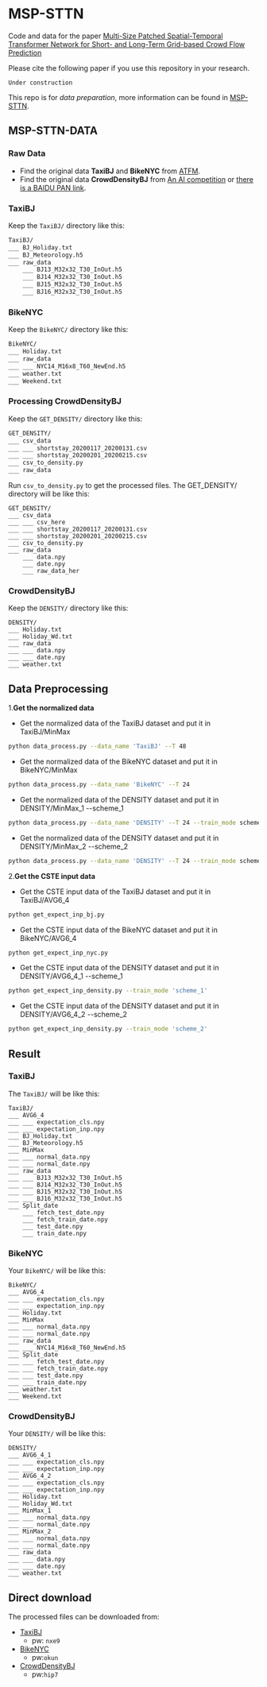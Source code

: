 # MSP-STTN
Code and data for the paper [Multi-Size Patched Spatial-Temporal Transformer Network for Short- and Long-Term Grid-based Crowd Flow Prediction]()

Please cite the following paper if you use this repository in your research.
```
Under construction
```
This repo is for *data preparation*, more information can be found in [MSP-STTN](https://github.com/xieyulai/MSP-STTN). 

## MSP-STTN-DATA

### Raw Data
- Find the original data **TaxiBJ** and **BikeNYC** from [ATFM](https://github.com/liulingbo918/ATFM).
- Find the original data **CrowdDensityBJ** from [An AI competition](https://www.datafountain.cn/competitions/428/datasets) or [there is a BAIDU PAN link](https://github.com/agave233/2020-CCF-Crowd-Flow-Prediction).


### TaxiBJ
Keep the `TaxiBJ/` directory like this:
```bash
TaxiBJ/
___ BJ_Holiday.txt
___ BJ_Meteorology.h5
___ raw_data
    ___ BJ13_M32x32_T30_InOut.h5
    ___ BJ14_M32x32_T30_InOut.h5
    ___ BJ15_M32x32_T30_InOut.h5
    ___ BJ16_M32x32_T30_InOut.h5
```


### BikeNYC
Keep the `BikeNYC/` directory like this:
```bash
BikeNYC/
___ Holiday.txt
___ raw_data
___ ___ NYC14_M16x8_T60_NewEnd.h5
___ weather.txt
___ Weekend.txt

```

### Processing CrowdDensityBJ
Keep the `GET_DENSITY/` directory like this:
```bash
GET_DENSITY/
___ csv_data
___ ___ shortstay_20200117_20200131.csv
___ ___ shortstay_20200201_20200215.csv
___ csv_to_density.py
___ raw_data
```
Run `csv_to_density.py` to get the processed files.
The GET_DENSITY/ directory will be like this:
```
GET_DENSITY/
___ csv_data
___ ___ csv_here
___ ___ shortstay_20200117_20200131.csv
___ ___ shortstay_20200201_20200215.csv
___ csv_to_density.py
___ raw_data
    ___ data.npy
    ___ date.npy
    ___ raw_data_her
```

### CrowdDensityBJ
Keep the `DENSITY/` directory like this:
```
DENSITY/
___ Holiday.txt
___ Holiday_Wd.txt
___ raw_data
___ ___ data.npy
___ ___ date.npy
___ weather.txt
```


## Data Preprocessing
1.**Get the normalized data**
- Get the normalized data of the TaxiBJ dataset and put it in TaxiBJ/MinMax
```bash
python data_process.py --data_name 'TaxiBJ' --T 48 
```
- Get the normalized data of the BikeNYC dataset and put it in BikeNYC/MinMax
```bash
python data_process.py --data_name 'BikeNYC' --T 24 
```
- Get the normalized data of the DENSITY dataset and put it in DENSITY/MinMax_1 --scheme_1
```bash
python data_process.py --data_name 'DENSITY' --T 24 --train_mode scheme_1
```
- Get the normalized data of the DENSITY dataset and put it in DENSITY/MinMax_2 --scheme_2
```bash
python data_process.py --data_name 'DENSITY' --T 24 --train_mode scheme_2
```

2.**Get the CSTE input data**
- Get the CSTE input data of the TaxiBJ dataset and put it in TaxiBJ/AVG6_4
```bash
python get_expect_inp_bj.py
```
- Get the CSTE input data of the BikeNYC dataset and put it in BikeNYC/AVG6_4
```bash
python get_expect_inp_nyc.py
```
- Get the CSTE input data of the DENSITY dataset and put it in DENSITY/AVG6_4_1 --scheme_1
```bash
python get_expect_inp_density.py --train_mode 'scheme_1'
```
- Get the CSTE input data of the DENSITY dataset and put it in DENSITY/AVG6_4_2 --scheme_2
```bash
python get_expect_inp_density.py --train_mode 'scheme_2'
```

## Result
### TaxiBJ
The `TaxiBJ/` will be like this:
```
TaxiBJ/
___ AVG6_4
___ ___ expectation_cls.npy
___ ___ expectation_inp.npy
___ BJ_Holiday.txt
___ BJ_Meteorology.h5
___ MinMax
___ ___ normal_data.npy
___ ___ normal_date.npy
___ raw_data
___ ___ BJ13_M32x32_T30_InOut.h5
___ ___ BJ14_M32x32_T30_InOut.h5
___ ___ BJ15_M32x32_T30_InOut.h5
___ ___ BJ16_M32x32_T30_InOut.h5
___ Split_date
    ___ fetch_test_date.npy
    ___ fetch_train_date.npy
    ___ test_date.npy
    ___ train_date.npy
```

### BikeNYC
Your `BikeNYC/` will be like this:
```
BikeNYC/
___ AVG6_4
___ ___ expectation_cls.npy
___ ___ expectation_inp.npy
___ Holiday.txt
___ MinMax
___ ___ normal_data.npy
___ ___ normal_date.npy
___ raw_data
___ ___ NYC14_M16x8_T60_NewEnd.h5
___ Split_date
___ ___ fetch_test_date.npy
___ ___ fetch_train_date.npy
___ ___ test_date.npy
___ ___ train_date.npy
___ weather.txt
___ Weekend.txt
```


### CrowdDensityBJ
Your `DENSITY/` will be like this:
```
DENSITY/
___ AVG6_4_1
___ ___ expectation_cls.npy
___ ___ expectation_inp.npy
___ AVG6_4_2
___ ___ expectation_cls.npy
___ ___ expectation_inp.npy
___ Holiday.txt
___ Holiday_Wd.txt
___ MinMax_1
___ ___ normal_data.npy
___ ___ normal_date.npy
___ MinMax_2
___ ___ normal_data.npy
___ ___ normal_date.npy
___ raw_data
___ ___ data.npy
___ ___ date.npy
___ weather.txt
```


## Direct download
The processed files can be downloaded from:
- [TaxiBJ](https://pan.baidu.com/s/1-CHABngCbQoRI4QcQETiLw)
    - pw: `nxe9`
- [BikeNYC](https://pan.baidu.com/s/1X78cSALLeJElNA5YjP4YAQ)
    - pw:`okun`
- [CrowdDensityBJ](https://pan.baidu.com/s/1n7NklHEnXfUQA86pM7ioIA)
    - pw:`hip7`
